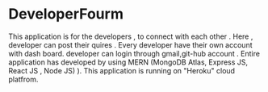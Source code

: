 # DeveloperFourm
This application is for the developers , to connect with each other . Here , developer can post their quires . Every developer have their own account with dash board. developer can login through gmail,git-hub account . Entire application has developed by using MERN (MongoDB Atlas, Express JS, React JS , Node JS)  ). This application is running on "Heroku" cloud platfrom.
